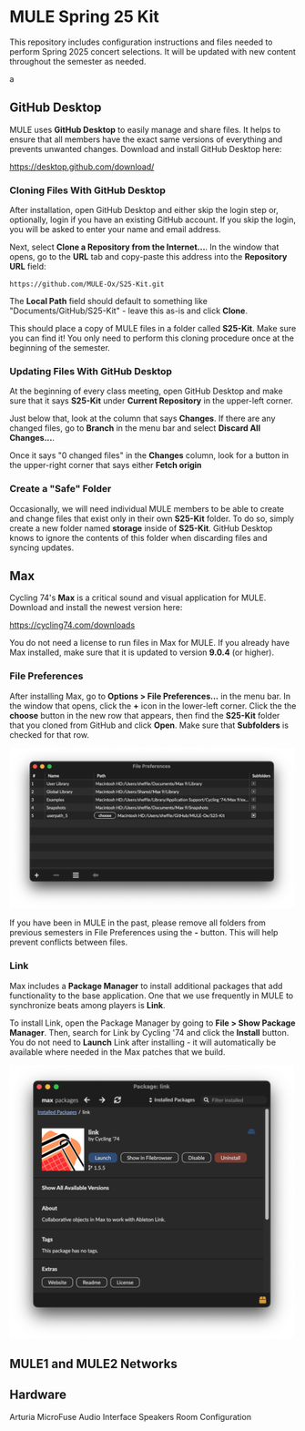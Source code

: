 # MULE Spring 25 Kit

This repository includes configuration instructions and files needed to perform Spring 2025 concert selections. It will be updated with new content throughout the semester as needed.

a
## GitHub Desktop

MULE uses **GitHub Desktop** to easily manage and share files. It helps to ensure that all members have the exact same versions of everything and prevents unwanted changes. Download and install GitHub Desktop here:

https://desktop.github.com/download/

### Cloning Files With GitHub Desktop

After installation, open GitHub Desktop and either skip the login step or, optionally, login if you have an existing GitHub account. If you skip the login, you will be asked to enter your name and email address.

Next, select **Clone a Repository from the Internet...**. In the window that opens, go to the **URL** tab and copy-paste this address into the **Repository URL** field:

```
https://github.com/MULE-Ox/S25-Kit.git
```

The **Local Path** field should default to something like "Documents/GitHub/S25-Kit" - leave this as-is and click **Clone**.

This should place a copy of MULE files in a folder called **S25-Kit**. Make sure you can find it! You only need to perform this cloning procedure once at the beginning of the semester.

### Updating Files With GitHub Desktop

At the beginning of every class meeting, open GitHub Desktop and make sure that it says **S25-Kit** under **Current Repository** in the upper-left corner.

Just below that, look at the column that says **Changes**. If there are any changed files, go to **Branch** in the menu bar and select **Discard All Changes...**.

Once it says "0 changed files" in the **Changes** column, look for a button in the upper-right corner that says either **Fetch origin** 

### Create a "Safe" Folder

Occasionally, we will need individual MULE members to be able to create and change files that exist only in their own **S25-Kit** folder. To do so, simply create a new folder named **storage** inside of **S25-Kit**. GitHub Desktop knows to ignore the contents of this folder when discarding files and syncing updates.

## Max

Cycling 74's **Max** is a critical sound and visual application for MULE. Download and install the newest version here:

https://cycling74.com/downloads

You do not need a license to run files in Max for MULE. If you already have Max installed, make sure that it is updated to version **9.0.4** (or higher).

### File Preferences

After installing Max, go to **Options > File Preferences...** in the menu bar. In the window that opens, click the **+** icon in the lower-left corner. Click the the **choose** button in the new row that appears, then find the **S25-Kit** folder that you cloned from GitHub and click **Open**. Make sure that **Subfolders** is checked for that row.

<img src="images/max-file-preferences.png" alt="Max File Preferences" width="500">

If you have been in MULE in the past, please remove all folders from previous semesters in File Preferences using the **-** button. This will help prevent conflicts between files.

### Link

Max includes a **Package Manager** to install additional packages that add functionality to the base application. One that we use frequently in MULE to synchronize beats among players is **Link**.

To install Link, open the Package Manager by going to **File > Show Package Manager**. Then, search for Link by Cycling '74 and click the **Install** button. You do not need to **Launch** Link after installing - it will automatically be available where needed in the Max patches that we build.

<img src="images/link-max-package-manager.png" alt="Link in Max Package Manager" width="500">

## MULE1 and MULE2 Networks

## Hardware
Arturia MicroFuse Audio Interface
Speakers
Room Configuration
